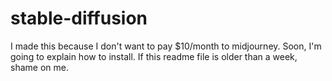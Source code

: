 # stable-diffusion
I made this because I don't want to pay $10/month to midjourney. Soon, I'm going to explain how to install. If this readme file is older than a week, shame on me.
